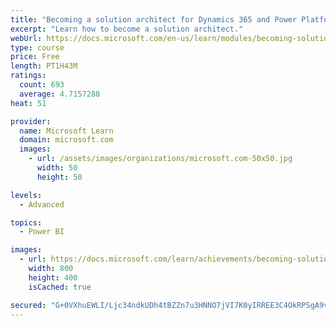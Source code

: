 ```yaml
---
title: "Becoming a solution architect for Dynamics 365 and Power Platform"
excerpt: "Learn how to become a solution architect."
webUrl: https://docs.microsoft.com/en-us/learn/modules/becoming-solution-architect/
type: course
price: Free
length: PT1H43M
ratings:
  count: 693
  average: 4.7157288
heat: 51

provider:
  name: Microsoft Learn
  domain: microsoft.com
  images:
    - url: /assets/images/organizations/microsoft.com-50x50.jpg
      width: 50
      height: 50

levels:
  - Advanced

topics:
  - Power BI

images:
  - url: https://docs.microsoft.com/learn/achievements/becoming-solution-architect-social.png
    width: 800
    height: 400
    isCached: true

secured: "G+0VXhuEWLI/Ljc34ndkUDh4tBZZn7u3HNNO7jVI7K0yIRREE3C4OkRPSgA9v1Ij9WiLPCl2FwSAd5Vc6XGiO2elvkzQHD4+K39aLLV/FFa77kFHDSX4drsdMfnQfMsARDwCecENrURp/RvLTE0XXu1or9e4gFVfskQQjrbPE34RpsXIqiO3k/5ya2UoVyupBDEqNcdt3GJWik2xhYQMF2ou7svuSt7mPocWwW2GFYGFyNygIhez1e7T9T3fRI4P3s0wVzoc6MkzS8oH07yiP8ojD/3VDUVFt27ML8E8JhYCPlurv29yzdVKwrxV9ZYpNseTp6XgTPIVxs0TuuKs6Yisf2mnW0jTErKXBZqkD9TIYlOkvhJA2r+LkauNWxu0E1PPZWHX4xyf8xcrx6JNn0GX2ru86SodMCWmgN/A3Iw=;JuBuNruYOyuWuh9ildYQNg=="
---
```


